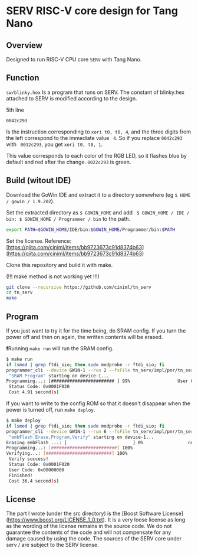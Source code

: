 # SERV RISC-V core design for Tang Nano

## Overview

Designed to run RISC-V CPU core `SERV` with Tang Nano.

## Function

`sw/blinky.hex` Is a program that runs on SERV. The constant of blinky.hex attached to SERV is modified according to the design.

5th line

```
0042c293
```

Is the instruction corresponding to `xori t0, t0, 4`, and the three digits from the left correspond to the immediate value ` 4`.
So if you replace `0042c293` with ` 0012c293`, you get `xori t0, t0, 1`.

This value corresponds to each color of the RGB LED, so it flashes blue by default and red after the change. `0022c293` is green.

## Build (witout IDE)

Download the GoWin IDE and extract it to a directory somewhere (eg `$ HOME / gowin / 1.9.202`).

Set the extracted directory as `$ GOWIN_HOME` and add ` $ GOWIN_HOME / IDE / bin: $ GOWIN_HOME / Programmer / bin` to the path.

```bash
export PATH=$GOWIN_HOME/IDE/bin:$GOWIN_HOME/Programmer/bin:$PATH
```

Set the license. Reference: [https://qiita.com/ciniml/items/bb9723673c91d8374b63] (https://qiita.com/ciniml/items/bb9723673c91d8374b63)

Clone this repository and build it with make.

(!!! make method is not working yet !!!)

```bash
git clone --recursive https://github.com/ciniml/tn_serv
cd tn_serv
make
```

## Program

If you just want to try it for the time being, do SRAM config. If you turn the power off and then on again, the written contents will be erased.

**f**Running `make run` will run the SRAM config.

```bash
$ make run
if lsmod | grep ftdi_sio; then sudo modprobe -r ftdi_sio; fi
programmer_cli --device GW1N-1 --run 2 --fsFile tn_serv/impl/pnr/tn_serv.fs
 "SRAM Program" starting on device-1...
Programming...: [######################## ] 99%                  User Code: 0x00000000
 Status Code: 0x0001F020
 Cost 4.91 second(s)
```

If you want to write to the config ROM so that it doesn't disappear when the power is turned off, run `make deploy`.

```bash
$ make deploy
if lsmod | grep ftdi_sio; then sudo modprobe -r ftdi_sio; fi
programmer_cli --device GW1N-1 --run 6 --fsFile tn_serv/impl/pnr/tn_serv.fs
 "embFlash Erase,Program,Verify" starting on device-1...
Erasing embFlash ...: [                         ] 0%                 number addresses of data:332
Programming...: [#########################] 100%
Verifying...: [#########################] 100%
 Verify success!
 Status Code: 0x0001F020
 User Code: 0x00000000
 Finished!
 Cost 36.4 second(s)
```

## License

The part I wrote (under the src directory) is the [Boost Software License] (https://www.boost.org/LICENSE_1_0.txt). It is a very loose license as long as the wording of the license remains in the source code.
We do not guarantee the contents of the code and will not compensate for any damage caused by using the code.
The sources of the SERV core under serv / are subject to the SERV license.
